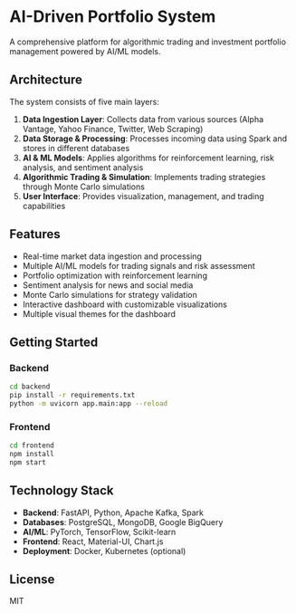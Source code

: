 # AI-Driven Portfolio System

A comprehensive platform for algorithmic trading and investment portfolio management powered by AI/ML models.

## Architecture

The system consists of five main layers:

1. **Data Ingestion Layer**: Collects data from various sources (Alpha Vantage, Yahoo Finance, Twitter, Web Scraping)
2. **Data Storage & Processing**: Processes incoming data using Spark and stores in different databases
3. **AI & ML Models**: Applies algorithms for reinforcement learning, risk analysis, and sentiment analysis
4. **Algorithmic Trading & Simulation**: Implements trading strategies through Monte Carlo simulations
5. **User Interface**: Provides visualization, management, and trading capabilities

## Features

- Real-time market data ingestion and processing
- Multiple AI/ML models for trading signals and risk assessment
- Portfolio optimization with reinforcement learning
- Sentiment analysis for news and social media
- Monte Carlo simulations for strategy validation
- Interactive dashboard with customizable visualizations
- Multiple visual themes for the dashboard

## Getting Started

### Backend

```bash
cd backend
pip install -r requirements.txt
python -m uvicorn app.main:app --reload
```

### Frontend

```bash
cd frontend
npm install
npm start
```

## Technology Stack

- **Backend**: FastAPI, Python, Apache Kafka, Spark
- **Databases**: PostgreSQL, MongoDB, Google BigQuery
- **AI/ML**: PyTorch, TensorFlow, Scikit-learn
- **Frontend**: React, Material-UI, Chart.js
- **Deployment**: Docker, Kubernetes (optional)

## License

MIT 